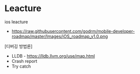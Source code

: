 # Leacture
ios leacture

- https://raw.githubusercontent.com/godrm/mobile-developer-roadmap/master/Images/iOS_roadmap_v1.0.png



[디버깅 방법론]

- LLDB - https://lldb.llvm.org/use/map.html
- Crash report
- Try catch

